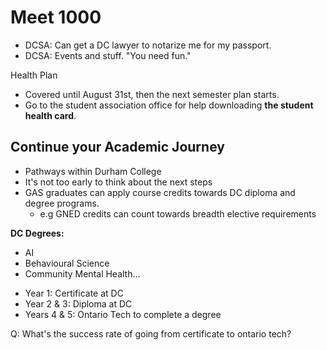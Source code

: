 # Meet 1000
- DCSA: Can get a DC lawyer to notarize me for my passport.
- DCSA: Events and stuff. "You need fun."

Health Plan
- Covered until August 31st, then the next semester plan starts.
- Go to the student association office for help downloading **the student health card**.

## Continue your Academic Journey
- Pathways within Durham College
- It's not too early to think about the next steps
- GAS graduates can apply course credits towards DC diploma and degree programs.
  - e.g GNED credits can count towards breadth elective requirements

**DC Degrees:**
- AI
- Behavioural Science
- Community Mental Health... 

* Year 1: Certificate at DC
* Year 2 & 3: Diploma at DC
* Years 4 & 5: Ontario Tech to complete a degree

Q: What's the success rate of going from certificate to ontario tech?